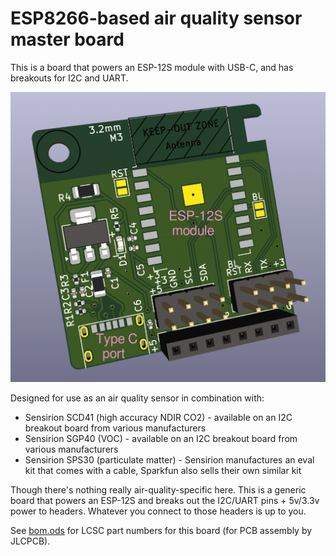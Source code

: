 # ESP8266-based air quality sensor master board

This is a board that powers an ESP-12S module with USB-C, and has breakouts for I2C and UART.

![image of board](./image.png)

Designed for use as an air quality sensor in combination with:

- Sensirion SCD41 (high accuracy NDIR CO2) - available on an I2C breakout board from various manufacturers
- Sensirion SGP40 (VOC) - available on an I2C breakout board from various manufacturers
- Sensirion SPS30 (particulate matter) - Sensirion manufactures an eval kit that comes with a cable, Sparkfun also sells their own similar kit

Though there's nothing really air-quality-specific here. This is a generic board that powers an ESP-12S and breaks out the I2C/UART pins + 5v/3.3v power to headers. Whatever you connect to those headers is up to you.

See [bom.ods](./bom.ods) for LCSC part numbers for this board (for PCB assembly by JLCPCB).
